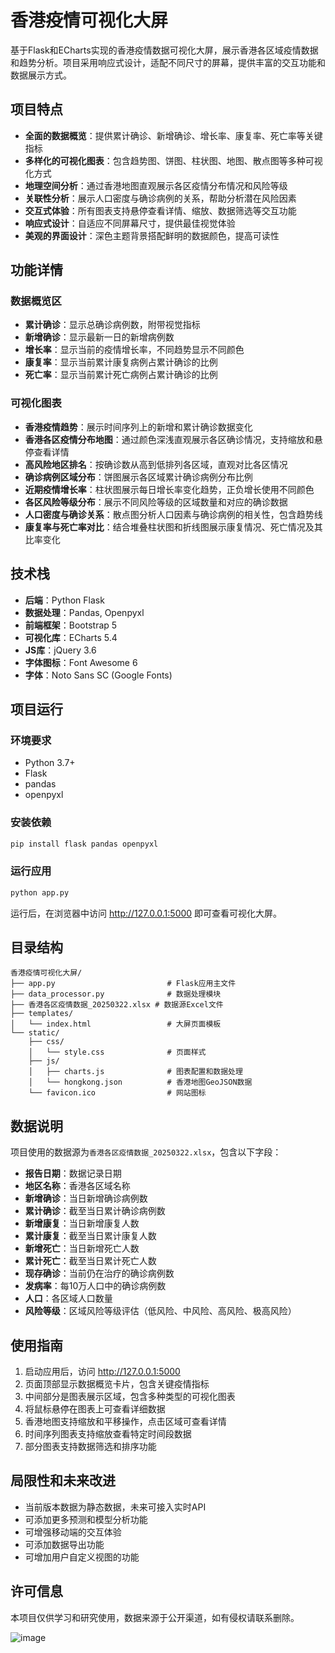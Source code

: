 # 香港疫情可视化大屏

基于Flask和ECharts实现的香港疫情数据可视化大屏，展示香港各区域疫情数据和趋势分析。项目采用响应式设计，适配不同尺寸的屏幕，提供丰富的交互功能和数据展示方式。

## 项目特点

- **全面的数据概览**：提供累计确诊、新增确诊、增长率、康复率、死亡率等关键指标
- **多样化的可视化图表**：包含趋势图、饼图、柱状图、地图、散点图等多种可视化方式
- **地理空间分析**：通过香港地图直观展示各区疫情分布情况和风险等级
- **关联性分析**：展示人口密度与确诊病例的关系，帮助分析潜在风险因素
- **交互式体验**：所有图表支持悬停查看详情、缩放、数据筛选等交互功能
- **响应式设计**：自适应不同屏幕尺寸，提供最佳视觉体验
- **美观的界面设计**：深色主题背景搭配鲜明的数据颜色，提高可读性

## 功能详情

### 数据概览区

- **累计确诊**：显示总确诊病例数，附带视觉指标
- **新增确诊**：显示最新一日的新增病例数
- **增长率**：显示当前的疫情增长率，不同趋势显示不同颜色
- **康复率**：显示当前累计康复病例占累计确诊的比例
- **死亡率**：显示当前累计死亡病例占累计确诊的比例

### 可视化图表

- **香港疫情趋势**：展示时间序列上的新增和累计确诊数据变化
- **香港各区疫情分布地图**：通过颜色深浅直观展示各区确诊情况，支持缩放和悬停查看详情
- **高风险地区排名**：按确诊数从高到低排列各区域，直观对比各区情况
- **确诊病例区域分布**：饼图展示各区域累计确诊病例分布比例
- **近期疫情增长率**：柱状图展示每日增长率变化趋势，正负增长使用不同颜色
- **各区风险等级分布**：展示不同风险等级的区域数量和对应的确诊数据
- **人口密度与确诊关系**：散点图分析人口因素与确诊病例的相关性，包含趋势线
- **康复率与死亡率对比**：结合堆叠柱状图和折线图展示康复情况、死亡情况及其比率变化

## 技术栈

- **后端**：Python Flask
- **数据处理**：Pandas, Openpyxl
- **前端框架**：Bootstrap 5
- **可视化库**：ECharts 5.4
- **JS库**：jQuery 3.6
- **字体图标**：Font Awesome 6
- **字体**：Noto Sans SC (Google Fonts)

## 项目运行

### 环境要求

- Python 3.7+
- Flask
- pandas
- openpyxl

### 安装依赖

```bash
pip install flask pandas openpyxl
```

### 运行应用

```bash
python app.py
```

运行后，在浏览器中访问 http://127.0.0.1:5000 即可查看可视化大屏。

## 目录结构

```
香港疫情可视化大屏/
├── app.py                         # Flask应用主文件
├── data_processor.py              # 数据处理模块
├── 香港各区疫情数据_20250322.xlsx # 数据源Excel文件
├── templates/
│   └── index.html                 # 大屏页面模板
└── static/
    ├── css/
    │   └── style.css              # 页面样式
    ├── js/
    │   ├── charts.js              # 图表配置和数据处理
    │   └── hongkong.json          # 香港地图GeoJSON数据
    └── favicon.ico                # 网站图标
```

## 数据说明

项目使用的数据源为`香港各区疫情数据_20250322.xlsx`，包含以下字段：

- **报告日期**：数据记录日期
- **地区名称**：香港各区域名称
- **新增确诊**：当日新增确诊病例数
- **累计确诊**：截至当日累计确诊病例数
- **新增康复**：当日新增康复人数
- **累计康复**：截至当日累计康复人数
- **新增死亡**：当日新增死亡人数
- **累计死亡**：截至当日累计死亡人数
- **现存确诊**：当前仍在治疗的确诊病例数
- **发病率**：每10万人口中的确诊病例数
- **人口**：各区域人口数量
- **风险等级**：区域风险等级评估（低风险、中风险、高风险、极高风险）

## 使用指南

1. 启动应用后，访问 http://127.0.0.1:5000
2. 页面顶部显示数据概览卡片，包含关键疫情指标
3. 中间部分是图表展示区域，包含多种类型的可视化图表
4. 将鼠标悬停在图表上可查看详细数据
5. 香港地图支持缩放和平移操作，点击区域可查看详情
6. 时间序列图表支持缩放查看特定时间段数据
7. 部分图表支持数据筛选和排序功能

## 局限性和未来改进

- 当前版本数据为静态数据，未来可接入实时API
- 可添加更多预测和模型分析功能
- 可增强移动端的交互体验
- 可添加数据导出功能
- 可增加用户自定义视图的功能

## 许可信息

本项目仅供学习和研究使用，数据来源于公开渠道，如有侵权请联系删除。 

![image](https://github.com/user-attachments/assets/3b365f24-54dd-4641-afd0-9eb638c8ad73)
